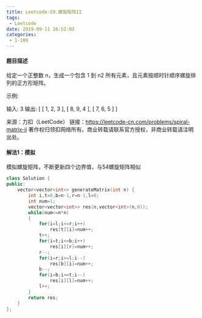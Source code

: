 ```yaml
---
title: Leetcode-59.螺旋矩阵II
tags:
 - Leetcode 
date: 2019-09-11 16:52:03
categories:
 - 1-100
---
```


#### 题目描述

给定一个正整数 n，生成一个包含 1 到 n2 所有元素，且元素按顺时针顺序螺旋排列的正方形矩阵。

<!--more-->

示例:

输入: 3
输出:
[
 [ 1, 2, 3 ],
 [ 8, 9, 4 ],
 [ 7, 6, 5 ]
]

来源：力扣（LeetCode）
链接：https://leetcode-cn.com/problems/spiral-matrix-ii
著作权归领扣网络所有。商业转载请联系官方授权，非商业转载请注明出处。

#### 解法1：模拟

模拟螺旋矩阵，不断更新四个边界值，与54螺旋矩阵相似

```c++
class Solution {
public:
    vector<vector<int>> generateMatrix(int n) {
        int i,t=0,b=n-1,r=n-1,l=0;
        int num=1;
        vector<vector<int>> res(n,vector<int>(n,0));
        while(num<=n*n)
        {
            for(i=l;i<=r;i++)
                res[t][i]=num++;
            t++;
            for(i=t;i<=b;i++)
                res[i][r]=num++;
            r--;
            for(i=r;i>=l;i--)
                res[b][i]=num++;
            b--;
            for(i=b;i>=t;i--)
                res[i][l]=num++;
            l++;
        }
        return res;
    }
};
```

